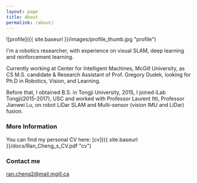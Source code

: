 ```yaml
---
layout: page
title: About
permalink: /about/
---
```


![profile]({{ site.baseurl }}/images/profile_thumb.jpg "profile")

I'm a robotics researcher, with experience on visual SLAM, deep learning and reinforcement learning.

Currently working at Center for Intelligent Machines, McGill University, as CS M.S. candidate & Research Assistant of Prof. Gregory Dudek, looking for Ph.D in Robotics, Vision, and Learning.

Before that, I obtained B.S. in Tongji University, 2015, I joined iLab Tongji(2015-2017), USC and worked with Professor Laurent Itti, Professor Jianwei Lu, on robot LiDar SLAM and Multi-sensor (vision IMU and LiDar) fusion.

### More Information

You can find my personal CV here: [cv]({{ site.baseurl }}/docs/Ran_Cheng_s_CV.pdf "cv")

### Contact me

[ran.cheng2@mail.mgill.ca](mailto:rancheng2@mail.mcgill.ca)
